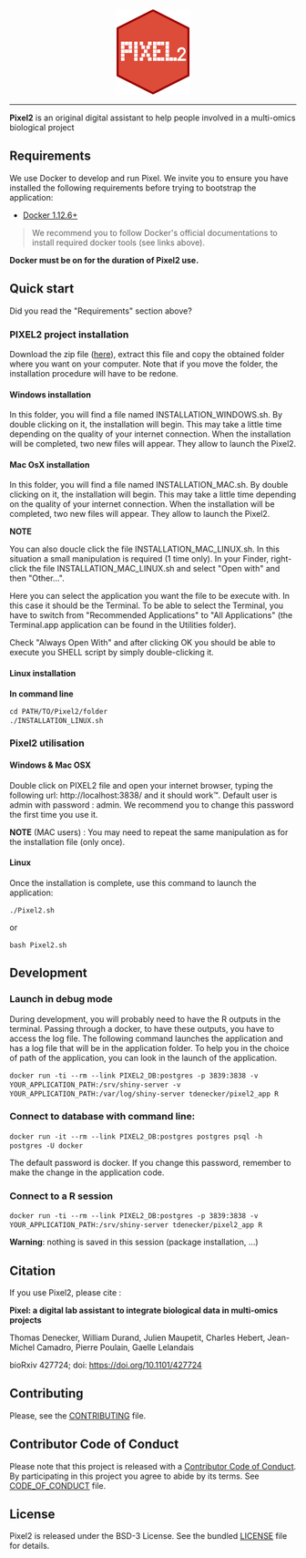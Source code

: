 <p align="center"><img src="www/Images/logo.png" alt="logo" height="150px"></p>

------

**Pixel2** is an original digital assistant to help people involved in a multi-omics biological project

## Requirements

We use Docker to develop and run Pixel. We invite you to ensure you have
installed the following requirements before trying to bootstrap the application:

* [Docker 1.12.6+](https://docs.docker.com/engine/installation/)

> We recommend you to follow Docker's official documentations to install
required docker tools (see links above).


**Docker must be on for the duration of Pixel2 use.**

## Quick start

Did you read the "Requirements" section above?

### PIXEL2 project installation

Download the zip file ([here](https://github.com/thomasdenecker/Pixel2/archive/master.zip)), extract this file and copy the obtained folder where you want on your computer. Note that if you move the folder, the installation procedure will have to be redone.

#### Windows installation

In this folder, you will find a file named INSTALLATION_WINDOWS.sh. By double clicking on it, the installation will begin. This may take a little time depending on the quality of your internet connection. When the installation will be completed, two new files will appear. They allow to launch the Pixel2.

#### Mac OsX installation

In this folder, you will find a file named INSTALLATION_MAC.sh. By double clicking on it, the installation will begin. This may take a little time depending on the quality of your internet connection. When the installation will be completed, two new files will appear. They allow to launch the Pixel2.

**NOTE**

You can also doucle click the file INSTALLATION_MAC_LINUX.sh. In this situation a small manipulation is required (1 time only).
In your Finder, right-click the file INSTALLATION_MAC_LINUX.sh and select "Open with" and then "Other...".

Here you can select the application you want the file to be execute with. In this case it should be the Terminal. To be able to select the Terminal, you have to switch from "Recommended Applications" to "All Applications"  (the Terminal.app application can be found in the Utilities folder).

Check "Always Open With" and after clicking OK you should be able to execute you SHELL script by simply double-clicking it.

#### Linux installation

**In command line**
```
cd PATH/TO/Pixel2/folder
./INSTALLATION_LINUX.sh
```

### Pixel2 utilisation
#### Windows & Mac OSX
Double click on PIXEL2 file and open your internet browser, typing the following url: http://localhost:3838/ and it should work™. Default user is admin with password : admin. We recommend you to change this password the first time you use it.

**NOTE** (MAC users) : You may need to repeat the same manipulation as for the installation file (only once).

#### Linux

Once the installation is complete, use this command to launch the application:
```
./Pixel2.sh
```
or
```
bash Pixel2.sh
```

## Development

### Launch in debug mode

During development, you will probably need to have the R outputs in the terminal. Passing through a docker, to have these outputs, you have to access the log file. The following command launches the application and has a log file that will be in the application folder. To help you in the choice of path of the application, you can look in the launch of the application.

```
docker run -ti --rm --link PIXEL2_DB:postgres -p 3839:3838 -v YOUR_APPLICATION_PATH:/srv/shiny-server -v YOUR_APPLICATION_PATH:/var/log/shiny-server tdenecker/pixel2_app R
```

### Connect to database with command line:  
```
docker run -it --rm --link PIXEL2_DB:postgres postgres psql -h postgres -U docker
```
The default password is docker. If you change this password, remember to make the change in the application code.

### Connect to a R session

```
docker run -ti --rm --link PIXEL2_DB:postgres -p 3839:3838 -v YOUR_APPLICATION_PATH:/srv/shiny-server tdenecker/pixel2_app R
```

**Warning**: nothing is saved in this session (package installation, ...)

## Citation
If you use Pixel2, please cite :

**Pixel: a digital lab assistant to integrate biological data in multi-omics projects**

Thomas Denecker, William Durand, Julien Maupetit, Charles Hebert, Jean-Michel Camadro, Pierre Poulain, Gaelle Lelandais

bioRxiv 427724; doi: https://doi.org/10.1101/427724

## Contributing

Please, see the [CONTRIBUTING](CONTRIBUTING.md) file.

## Contributor Code of Conduct

Please note that this project is released with a [Contributor Code of
Conduct](http://contributor-covenant.org/). By participating in this project you
agree to abide by its terms. See [CODE_OF_CONDUCT](CODE_OF_CONDUCT.md) file.

## License

Pixel2 is released under the BSD-3 License. See the bundled [LICENSE](LICENSE)
file for details.
